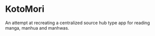 # KotoMori
An attempt at recreating a centralized source hub type app for reading manga, manhua and manhwas.
